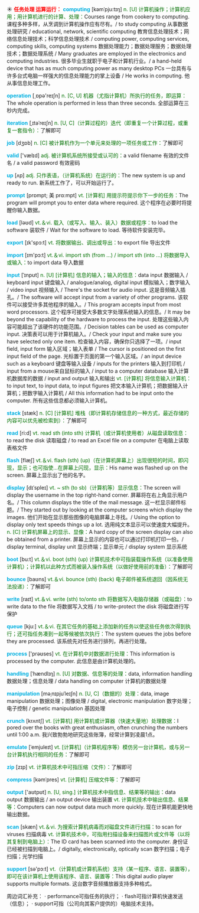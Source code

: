 ☀ <font color="red">**任务处理 运算运行：**</font>
<font color="sky blue">**computing**</font> [kəmˈpju:tɪŋ]
<font color="rgb(227, 108, 9)">n. [U] 计算机操作；计算机应用；用计算机进行的计算、处理：</font>Courses range from cookery to computing. 课程多种多样，从烹调到计算机操作应有尽有。/ to study computing 从事数据处理研究 / educational, network, scientific computing 教育信息处理技术；网络信息处理技术；科学信息处理技术 / computing power, computing services, computing skills, computing systems 数据处理能力；数据处理服务；数据处理技术；数据处理系统 / Many graduates are employed in the electronics and computing industries. 很多毕业生就职于电子和计算机行业。/ a hand-held device that has as much computing power as many desktop PCs 一台具有与许多台式电脑一样强大的信息处理能力的掌上设备 / He works in computing. 他从事信息处理工作。

<font color="sky blue">**operation**</font> [͵ɒpə'reɪʃn] 
<font color="rgb(227, 108, 9)">n. [C, U] 机器（尤指计算机）所执行的任务，即运算：</font>The whole operation is performed in less than three seconds. 全部运算在三秒内完成。
           
<font color="sky blue">**iteration**</font> [ˌɪtəˈreɪʃn]
<font color="rgb(227, 108, 9)">n. [U, C]（计算过程的）迭代（即重复一个计算过程，或重复一套指令）：</font>了解即可

<font color="sky blue">**job**</font> [dӡɒb] 
<font color="rgb(227, 108, 9)">n. [C] 被计算机作为一个单元来处理的一项任务或工作：</font>了解即可

<font color="sky blue">**valid**</font> ['vælɪd] 
<font color="rgb(227, 108, 9)">adj. 被计算机系统所接受或认可的：</font>a valid filename 有效的文件名 / a valid password 有效密码

<font color="sky blue">**up**</font> [ʌp] 
<font color="rgb(227, 108, 9)">adj. 只作表语，（计算机系统）在运行的：</font>The new system is up and ready to run. 新系统工作了，可以开始运行了。
           
<font color="sky blue">**prompt**</font> [prɒmpt; 美 prɑ:mpt]
<font color="rgb(227, 108, 9)">vt. [计算机] 用提示符提示你下一步的任务：</font>The program will prompt you to enter data where required. 这个程序在必要时将提醒你输入数据。

<font color="sky blue">**load**</font> [ləʊd] 
<font color="rgb(227, 108, 9)">vt.＆vi. 载入（或写入、输入、装入）数据或程序：</font>to load the software 装软件 / Wait for the software to load. 等待软件安装完毕。

<font color="sky blue">**export**</font> [ɪk'spɔ:t] 
<font color="rgb(227, 108, 9)">vt. 将数据输出、调出或导出：</font>to export file 导出文件

<font color="sky blue">**import**</font> [ɪm'pɔ:t] 
<font color="rgb(227, 108, 9)">vt.＆vi. import sth (from ...) / import sth (into ...) 将数据导入或输入：</font>to import data 导入数据

<font color="sky blue">**input**</font> [ˈɪnpʊt]
<font color="rgb(227, 108, 9)">n. [U] [计算机] 信息的输入；输入的信息：</font>data input 数据输入 / keyboard input 键盘输入 / analogue/analog, digital input 模拟输入；数字输入 / video input 视频输入 / There's the socket for audio input. 这是音频输入插孔。/ The software will accept input from a variety of other programs. 该软件可以接受许多其他程序的输入。/ This program accepts input from most word processors. 这个程序可接受大多数文字处理系统输入的信息。/ It may be beyond the capability of the hardware to process the input. 处理这些输入内容可能超出了该硬件的功能范围。/ Decision tables can be used as computer input. 决策表可以用于计算机输入。/ Check your input and make sure you have selected only one item. 检查输入内容，确保你只选择了一项。/ input field, input form 输入区域；输入表单 / The cursor is positioned on the first input field of the page. 光标置于页面的第一个输入区域。/ an input device such as a keyboard 键盘等输入设备 / inputs for the printers 输入到打印机 / input from a mouse来自鼠标的输入 / input to a computer database 输入计算机数据库的数据 / input and output 输入和输出 <font color="rgb(227, 108, 9)">vt. [计算机] 将信息输入计算机：</font>to input text, to input data, to input figures 把文本输入计算机；把数据输入计算机；把数字输入计算机 / All this information had to be input onto the computer. 所有这些信息都必须输入计算机。
 
<font color="sky blue">**stack**</font> [stæk]
<font color="rgb(227, 108, 9)">n. [C] [计算机] 堆栈（即计算机存储信息的一种方式，最近存储的内容可以优先被检索到）：</font>了解即可

<font color="sky blue">**read**</font> [ri:d] 
<font color="rgb(227, 108, 9)">vt. read sth (into sth) 计算机（或计算机使用者）从磁盘读取信息：</font>to read the disk 读取磁盘 / to read an Excel file on a computer 在电脑上读取表格文件

<font color="sky blue">**flash**</font> [flæʃ] 
<font color="rgb(227, 108, 9)">vt.＆vi. flash (sth) (up)（在计算机屏幕上）出现很短的时间，即闪现，显示；也可指使…在屏幕上闪现，显示：</font>His name was flashed up on the screen. 屏幕上显示出了他的名字。
           
<font color="sky blue">**display**</font> [dɪˈspleɪ]
<font color="rgb(227, 108, 9)">vt. ~ sth (to sb)（计算机等）显示信息：</font>The screen will display the username in the top right-hand corner. 屏幕将在右上角显示用户名。/ This column displays the title of the mail message. 这一栏显示邮件标题。/ They started out by looking at the computer screens which display the images. 他们开始在显示那些图像的电脑屏幕上寻找。/ Using the option to display only text speeds things up a lot. 选用纯文本显示可以使速度大幅提升。<font color="rgb(227, 108, 9)">n. [C] 计算机屏幕上的显示、显像：</font>A hard copy of the screen display can also be obtained from a printer. 屏幕上显示的内容也可以通过打印机打印一份。/ display terminal, display unit 显示终端；显示单元 / display system 显示系统
 
<font color="sky blue">**boot**</font> [bu:t] 
<font color="rgb(227, 108, 9)">vt.＆vi. boot (sth) (up) 计算机技术中可指装载操作系统（以准备使用计算机）；计算机以此种方式而被装入操作系统（以做好使用前的准备）：</font>了解即可

<font color="sky blue">**bounce**</font> [baʊns] 
<font color="rgb(227, 108, 9)">vt.＆vi. bounce (sth) (back) 电子邮件被系统退回（因系统无法投递）：</font>了解即可

<font color="sky blue">**write**</font> [raɪt] 
<font color="rgb(227, 108, 9)">vt.＆vi. write (sth) to/onto sth 将数据写入电脑存储器（或磁盘）：</font>to write data to the file 将数据写入文档 / to write-protect the disk 将磁盘进行写保护

<font color="sky blue">**queue**</font> [kju:] 
<font color="rgb(227, 108, 9)">vt.＆vi. 在其它任务的基础上添加新的任务以使这些任务依次得到执行；还可指任务凑到一起等候被依次执行：</font>The system queues the jobs before they are processed. 该系统先对任务进行排列，再进行处理。

<font color="sky blue">**process**</font> ['prəʊses] 
<font color="rgb(227, 108, 9)">vt. 在计算机中对数据进行处理：</font>This information is processed by the computer. 此信息是由计算机处理的。
                                 
<font color="sky blue">**handling**</font> [ˈhændlɪŋ]
<font color="rgb(227, 108, 9)">n. [U] 对数据、信息等的处理：</font>data, information handling 数据处理；信息处理 / data handling on computer 计算机的数据处理
           
<font color="sky blue">**manipulation**</font> [məˌnɪpjuˈleɪʃn]
<font color="rgb(227, 108, 9)">n. [U, C]（数据的）处理：</font>data, image manipulation 数据处理；图像处理 / digital, electronic manipulation 数字处理；电子控制 / genetic manipulation 基因处理

<font color="sky blue">**crunch**</font> [krʌntʃ]
<font color="rgb(227, 108, 9)">vt. [计算机] 用计算机或计算器（快速大量地）处理数据：</font>I pored over the books with great enthusiasm, often crunching the numbers until 1:00 a.m. 我兴致勃勃地研究这些账簿，经常计算到凌晨1点。

<font color="sky blue">**emulate**</font> [ˈemjuleɪt]
<font color="rgb(227, 108, 9)">vt. [计算机]（计算机程序等）模仿另一台计算机，或与另一台计算机执行相同的任务：</font>了解即可

<font color="sky blue">**zip**</font> [zɪp] 
<font color="rgb(227, 108, 9)">vt. 计算机技术中可指压缩（文件）：</font>了解即可
           
<font color="sky blue">**compress**</font> [kəmˈpres]
<font color="rgb(227, 108, 9)">vt. [计算机] 压缩文件等：</font>了解即可

<font color="sky blue">**output**</font> ['aʊtpʊt] 
<font color="rgb(227, 108, 9)">n. [U, sing.] 计算机技术中指信息、结果等的输出：</font>data output 数据输出 / an output device 输出装置 <font color="rgb(227, 108, 9)">vt. 计算机技术中输出信息、结果等：</font>Computers can now output data much more quickly. 现在计算机能更快地输出数据。

<font color="sky blue">**scan**</font> [skæn] 
<font color="rgb(227, 108, 9)">vt.＆vi. 为搜索计算机病毒而对磁盘文件进行扫描：</font>to scan for viruses 扫描病毒 <font color="rgb(227, 108, 9)">vt. 计算机技术中，可指用扫描设备来扫描图片或文件等（以将其复制到电脑上）：</font>The ID card has been scanned into the computer. 身份证已经被扫描到电脑上。/ digitally, electronically, optically scan 数字扫描；电子扫描；光学扫描

<font color="sky blue">**support**</font> [sə'pɔ:t] 
<font color="rgb(227, 108, 9)">vt.（计算机或计算机系统）支持（某一程序、语言、装置等），即可在该计算机上使用该程序、语言、装置等：</font>This digital audio player supports multiple formats. 这台数字音频播放器支持多种格式。

周边词汇补充：
· performance可指任务的执行；
· flash可指计算机快速发送（信息）；
· support可指（公司向其客户提供的）电脑技术支持。
